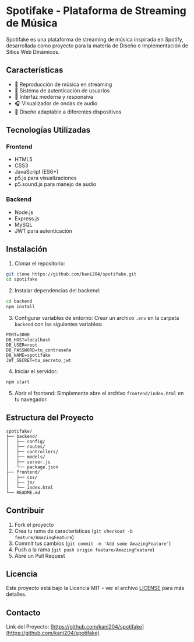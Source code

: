 # Spotifake - Plataforma de Streaming de Música

Spotifake es una plataforma de streaming de música inspirada en Spotify, desarrollada como proyecto para la materia de Diseño e Implementación de Sitios Web Dinámicos.

## Características

- 🎵 Reproducción de música en streaming
- 👤 Sistema de autenticación de usuarios
- 🎨 Interfaz moderna y responsiva
- 🎧 Visualizador de ondas de audio
- 📱 Diseño adaptable a diferentes dispositivos

## Tecnologías Utilizadas

### Frontend
- HTML5
- CSS3
- JavaScript (ES6+)
- p5.js para visualizaciones
- p5.sound.js para manejo de audio

### Backend
- Node.js
- Express.js
- MySQL
- JWT para autenticación

## Instalación

1. Clonar el repositorio:
```bash
git clone https://github.com/kani204/spotifake.git
cd spotifake
```

2. Instalar dependencias del backend:
```bash
cd backend
npm install
```

3. Configurar variables de entorno:
Crear un archivo `.env` en la carpeta `backend` con las siguientes variables:
```
PORT=3000
DB_HOST=localhost
DB_USER=root
DB_PASSWORD=tu_contraseña
DB_NAME=spotifake
JWT_SECRET=tu_secreto_jwt
```

4. Iniciar el servidor:
```bash
npm start
```

5. Abrir el frontend:
Simplemente abre el archivo `frontend/index.html` en tu navegador.

## Estructura del Proyecto

```
spotifake/
├── backend/
│   ├── config/
│   ├── routes/
│   ├── controllers/
│   ├── models/
│   ├── server.js
│   └── package.json
├── frontend/
│   ├── css/
│   ├── js/
│   └── index.html
└── README.md
```

## Contribuir

1. Fork el proyecto
2. Crea tu rama de características (`git checkout -b feature/AmazingFeature`)
3. Commit tus cambios (`git commit -m 'Add some AmazingFeature'`)
4. Push a la rama (`git push origin feature/AmazingFeature`)
5. Abre un Pull Request

## Licencia

Este proyecto está bajo la Licencia MIT - ver el archivo [LICENSE](LICENSE) para más detalles.

## Contacto

Link del Proyecto: [https://github.com/kani204/spotifake](https://github.com/kani204/spotifake) 
